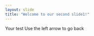 ```yaml
---
layout: slide
title: "Welcome to our second slide1!"
---
```

Your test
Use the left arrow to go back
